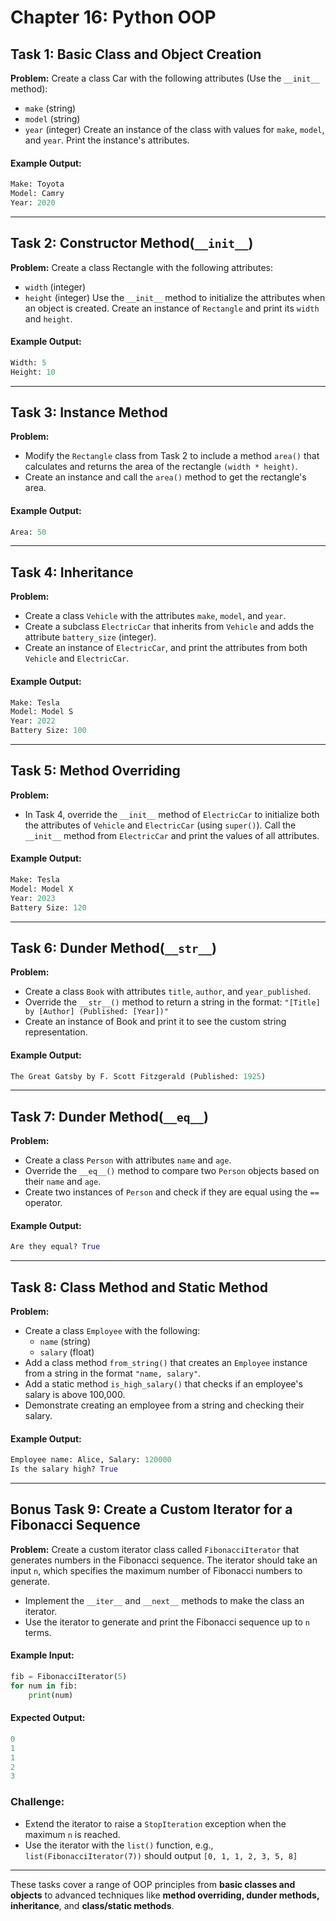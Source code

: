 # Chapter 16: Python OOP

## Task 1: Basic Class and Object Creation
**Problem:**
Create a class Car with the following attributes (Use the  `__init__` method):
- `make` (string)
- `model` (string)
- `year` (integer)
Create an instance of the class with values for `make`, `model`, and `year`.
Print the instance's attributes.
#### Example Output:
```python
Make: Toyota
Model: Camry
Year: 2020
```
___
## Task 2: Constructor Method(`__init__`)
**Problem:**
Create a class Rectangle with the following attributes:
- `width` (integer)
- `height` (integer)
Use the `__init__` method to initialize the attributes when an object is created.
Create an instance of `Rectangle` and print its `width` and `height`.
#### Example Output:
```python
Width: 5
Height: 10
```
___
## Task 3: Instance Method
**Problem:**
- Modify the `Rectangle` class from Task 2 to include a method `area()` that calculates and returns the area of the rectangle `(width * height)`.
- Create an instance and call the `area()` method to get the rectangle's area.
#### Example Output:
```python
Area: 50
```
___
## Task 4: Inheritance
**Problem:**
- Create a class `Vehicle` with the attributes `make`, `model`, and `year`.
- Create a subclass `ElectricCar` that inherits from `Vehicle` and adds the attribute `battery_size` (integer).
- Create an instance of `ElectricCar`, and print the attributes from both `Vehicle` and `ElectricCar`.
#### Example Output:
```python
Make: Tesla
Model: Model S
Year: 2022
Battery Size: 100
```
___
## Task 5: Method Overriding
**Problem:**
- In Task 4, override the `__init__` method of `ElectricCar` to initialize both the attributes of `Vehicle` and `ElectricCar` (using `super()`).
Call the `__init__` method from `ElectricCar` and print the values of all attributes.
#### Example Output:
```python
Make: Tesla
Model: Model X
Year: 2023
Battery Size: 120
```
___
## Task 6: Dunder Method(`__str__`)
**Problem:**
- Create a class `Book` with attributes `title`, `author`, and `year_published`.
- Override the `__str__()` method to return a string in the format:
```"[Title] by [Author] (Published: [Year])"```
- Create an instance of Book and print it to see the custom string representation.
#### Example Output:
```python
The Great Gatsby by F. Scott Fitzgerald (Published: 1925)
```
___
## Task 7: Dunder Method(`__eq__`)
**Problem:**
- Create a class `Person` with attributes `name` and `age`.
- Override the `__eq__()` method to compare two `Person` objects based on their `name` and `age`.
- Create two instances of `Person` and check if they are equal using the `==` operator.
#### Example Output:
```python
Are they equal? True
```
___
## Task 8: Class Method and Static Method
**Problem:**
- Create a class `Employee` with the following:
    - `name` (string)
    - `salary` (float)
- Add a class method `from_string()` that creates an `Employee` instance from a string in the format ```"name, salary"```.
- Add a static method ```is_high_salary()``` that checks if an employee's salary is above 100,000.
- Demonstrate creating an employee from a string and checking their salary.
#### Example Output:
```python
Employee name: Alice, Salary: 120000
Is the salary high? True
```
___
## Bonus Task 9: Create a Custom Iterator for a Fibonacci Sequence
**Problem:**
Create a custom iterator class called `FibonacciIterator` that generates numbers in the Fibonacci sequence. The iterator should take an input `n`, which specifies the maximum number of Fibonacci numbers to generate.
- Implement the `__iter__` and `__next__` methods to make the class an iterator.
- Use the iterator to generate and print the Fibonacci sequence up to `n` terms.
#### Example Input:
```python
fib = FibonacciIterator(5)
for num in fib:
    print(num)
```
#### Expected Output:
```python
0
1
1
2
3
```
### Challenge:
- Extend the iterator to raise a `StopIteration` exception when the maximum `n` is reached.
- Use the iterator with the `list()` function, e.g., ```list(FibonacciIterator(7))``` should output ```[0, 1, 1, 2, 3, 5, 8]```

___

These tasks cover a range of OOP principles from **basic classes and objects** to advanced techniques like **method overriding, dunder methods, inheritance**, and **class/static methods**.


